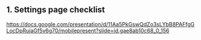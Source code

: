 ## 1. Settings page checklist

https://docs.google.com/presentation/d/11Aa5PkGswQdZo3sLYbB8PAFfgGLocDpRujaGf5v6g70/mobilepresent?slide=id.gae8ab10c68_0_156
